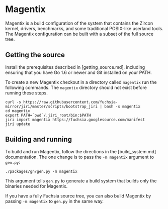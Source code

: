 # Magentix

Magentix is a build configuration of the system that contains the Zircon
kernel, drivers, benchmarks, and some traditional POSIX-like userland tools.
The Magentix configuration can be built with a subset of the full source tree.

## Getting the source

Install the prerequisites described in [getting_source.md], including ensuring
that you have Go 1.6 or newer and Git installed on your PATH.

To create a new Magentix checkout in a directory called `magentix` run the
following commands. The `magentix` directory should not exist before running
these steps.

```
curl -s https://raw.githubusercontent.com/fuchsia-mirror/jiri/master/scripts/bootstrap_jiri | bash -s magentix
cd magentix
export PATH=`pwd`/.jiri_root/bin:$PATH
jiri import magentix https://fuchsia.googlesource.com/manifest
jiri update
```

## Building and running

To build and run Magentix, follow the directions in the [build_system.md]
documentation. The one change is to pass the `-m magentix` argument to
`gen.py`:

```
./packages/gn/gen.py -m magentix
```

This argument tells `gen.py` to generate a build system that builds only the
binaries needed for Magentix.

If you have a fully Fuchsia source tree, you can also build Magentix by passing
`-m magentix` to `gen.py` in the same way.
